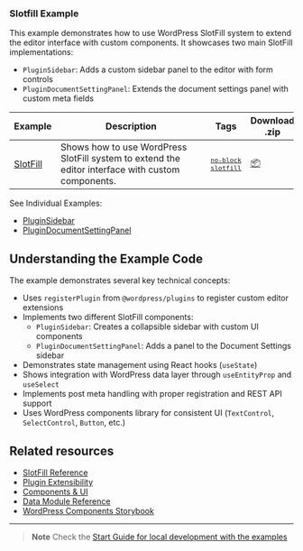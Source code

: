 ### Slotfill Example

This example demonstrates how to use WordPress SlotFill system to extend the editor interface with custom components. It showcases two main SlotFill implementations:

-   `PluginSidebar`: Adds a custom sidebar panel to the editor with form controls
-   `PluginDocumentSettingPanel`: Extends the document settings panel with custom meta fields

<!-- Please, do not remove these @TABLE EXAMPLES BEGIN and @TABLE EXAMPLES END comments or modify the table inside. This table is automatically generated from the data at _data/examples.json and _data/tags.json -->
<!-- @TABLE EXAMPLES BEGIN -->

| Example                                                                                                | <span style="display: inline-block; width:250px">Description</span>                               | Tags                                                                                                                                                                                                                                              | Download .zip                                                                                                                                                                                                     | Live Demo                                                                                                                                                                                                                                                                                                                                   |
| ------------------------------------------------------------------------------------------------------ | ------------------------------------------------------------------------------------------------- | ------------------------------------------------------------------------------------------------------------------------------------------------------------------------------------------------------------------------------------------------- | ----------------------------------------------------------------------------------------------------------------------------------------------------------------------------------------------------------------- | ------------------------------------------------------------------------------------------------------------------------------------------------------------------------------------------------------------------------------------------------------------------------------------------------------------------------------------------- |
| [SlotFill](https://github.com/juanma-wp/block-development-examples/tree/trunk/plugins/slotfill-2fb190) | Shows how to use WordPress SlotFill system to extend the editor interface with custom components. | <small><code><a href="https://juanma-wp.github.io/block-development-examples/?tags=no-block">no-block</a></code></small> <small><code><a href="https://juanma-wp.github.io/block-development-examples/?tags=slotfill">slotfill</a></code></small> | [📦](https://github.com/juanma-wp/block-development-examples/releases/download/latest/slotfill-2fb190.zip 'Install the plugin on any WordPress site using this zip and activate it to see the example in action') | [![](https://raw.githubusercontent.com/juanma-wp/block-development-examples/trunk/_assets/icon-wp.svg)](https://playground.wordpress.net/?blueprint-url=https://raw.githubusercontent.com/juanma-wp/block-development-examples/trunk/plugins/slotfill-2fb190/_playground/blueprint.json 'Click here to access a live demo of this example') |

<!-- @TABLE EXAMPLES END -->

See Individual Examples:

-   [PluginSidebar](https://playground.wordpress.net/?blueprint-url=https://raw.githubusercontent.com/juanma-wp/block-development-examples/trunk/plugins/slotfill-2fb190/_playground/blueprint-slot1.json)
-   [PluginDocumentSettingPanel](https://playground.wordpress.net/?blueprint-url=https://raw.githubusercontent.com/juanma-wp/block-development-examples/trunk/plugins/slotfill-2fb190/_playground/blueprint-slot2.json)

## Understanding the Example Code

The example demonstrates several key technical concepts:

-   Uses `registerPlugin` from `@wordpress/plugins` to register custom editor extensions
-   Implements two different SlotFill components:
    -   `PluginSidebar`: Creates a collapsible sidebar with custom UI components
    -   `PluginDocumentSettingPanel`: Adds a panel to the Document Settings sidebar
-   Demonstrates state management using React hooks (`useState`)
-   Shows integration with WordPress data layer through `useEntityProp` and `useSelect`
-   Implements post meta handling with proper registration and REST API support
-   Uses WordPress components library for consistent UI (`TextControl`, `SelectControl`, `Button`, etc.)

## Related resources

-   [SlotFill Reference](https://developer.wordpress.org/block-editor/reference-guides/slotfills/)
-   [Plugin Extensibility](https://developer.wordpress.org/block-editor/how-to-guides/plugin-sidebar-0/)
-   [Components & UI](https://developer.wordpress.org/block-editor/reference-guides/components/)
-   [Data Module Reference](https://developer.wordpress.org/block-editor/reference-guides/data/)
-   [WordPress Components Storybook](https://wordpress.github.io/gutenberg/?path=/docs/docs-introduction--page)

---

> **Note**
> Check the [Start Guide for local development with the examples](https://github.com/juanma-wp/block-development-examples/wiki/Examples#start-guide-for-local-development-with-the-examples)

